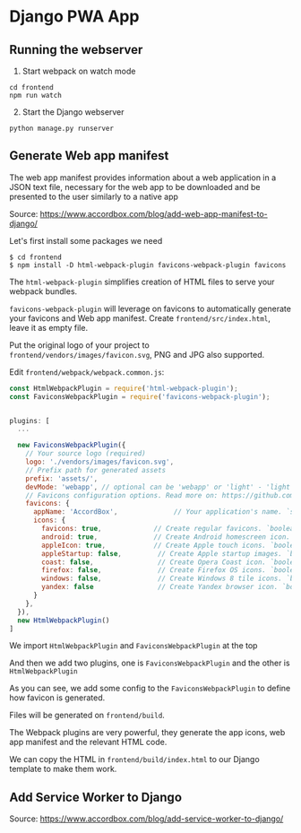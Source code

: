 # Django PWA App

## Running the webserver

1. Start webpack on watch mode

```shell
cd frontend
npm run watch
```

2. Start the Django webserver

```shell
python manage.py runserver
```

## Generate Web app manifest

The web app manifest provides information about a web application in a JSON text file, necessary for the web app to be downloaded and be presented to the user similarly to a native app

Source: https://www.accordbox.com/blog/add-web-app-manifest-to-django/

Let's first install some packages we need

```shell
$ cd frontend
$ npm install -D html-webpack-plugin favicons-webpack-plugin favicons
```

The `html-webpack-plugin` simplifies creation of HTML files to serve your webpack bundles.

`favicons-webpack-plugin` will leverage on favicons to automatically generate your favicons and Web app manifest.
Create `frontend/src/index.html`, leave it as empty file.

Put the original logo of your project to `frontend/vendors/images/favicon.svg`, PNG and JPG also supported.

Edit `frontend/webpack/webpack.common.js`:

```js
const HtmlWebpackPlugin = require('html-webpack-plugin');
const FaviconsWebpackPlugin = require('favicons-webpack-plugin');


plugins: [
  ... 

  new FaviconsWebpackPlugin({
    // Your source logo (required)
    logo: './vendors/images/favicon.svg',
    // Prefix path for generated assets
    prefix: 'assets/',
    devMode: 'webapp', // optional can be 'webapp' or 'light' - 'light' by default 
    // Favicons configuration options. Read more on: https://github.com/evilebottnawi/favicons#usage
    favicons: {
      appName: 'AccordBox',              // Your application's name. `string`
      icons: {
        favicons: true,             // Create regular favicons. `boolean`
        android: true,              // Create Android homescreen icon. `boolean` or `{ offset, background }`
        appleIcon: true,            // Create Apple touch icons. `boolean` or `{ offset, background }`
        appleStartup: false,         // Create Apple startup images. `boolean` or `{ offset, background }`
        coast: false,                // Create Opera Coast icon. `boolean` or `{ offset, background }`
        firefox: false,              // Create Firefox OS icons. `boolean` or `{ offset, background }`
        windows: false,              // Create Windows 8 tile icons. `boolean` or `{ background }`
        yandex: false                // Create Yandex browser icon. `boolean` or `{ background }`
      }
    },
  }),
  new HtmlWebpackPlugin()
]
```

We import `HtmlWebpackPlugin` and `FaviconsWebpackPlugin` at the top

And then we add two plugins, one is `FaviconsWebpackPlugin` and the other is `HtmlWebpackPlugin`

As you can see, we add some config to the `FaviconsWebpackPlugin` to define how favicon is generated.

Files will be generated on `frontend/build`.

The Webpack plugins are very powerful, they generate the app icons, web app manifest and the relevant HTML code.

We can copy the HTML in `frontend/build/index.html` to our Django template to make them work.

## Add Service Worker to Django

Source: https://www.accordbox.com/blog/add-service-worker-to-django/